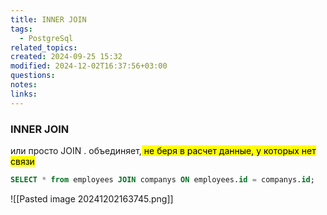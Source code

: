 ```yaml
---
title: INNER JOIN
tags:
  - PostgreSql
related_topics: 
created: 2024-09-25 15:32
modified: 2024-12-02T16:37:56+03:00
questions: 
notes: 
links: 
---
```


### INNER JOIN

или просто JOIN . объединяет,<mark class="hltr-yellow"> не беря в расчет данные, у которых нет связи</mark>

```SQL
SELECT * from employees JOIN companys ON employees.id = companys.id;
```


![[Pasted image 20241202163745.png]]
